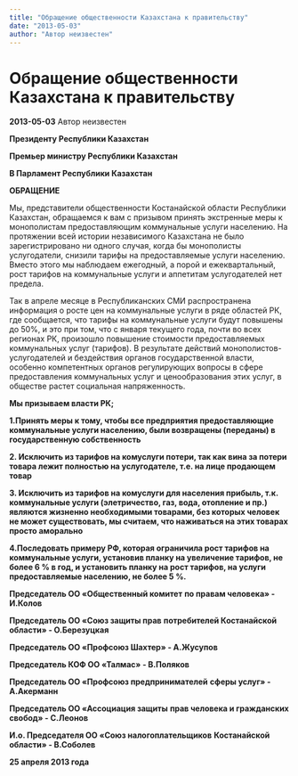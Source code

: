 ```yaml
---
title: "Обращение общественности Казахстана к правительству"
date: "2013-05-03"
author: "Автор неизвестен"
---
```


# Обращение общественности Казахстана к правительству

**2013-05-03** Автор неизвестен

**Президенту Республики Казахстан**

**Премьер министру Республики Казахстан**

**В Парламент Республики Казахстан**

**ОБРАЩЕНИЕ**

Мы, представители общественности Костанайской области Республики Казахстан, обращаемся к вам с призывом принять экстренные меры к монополистам предоставляющим коммунальные услуги населению. На протяжении всей истории независимого Казахстана не было зарегистрировано ни одного случая, когда бы монополисты услугодатели, снизили тарифы на предоставляемые услуги населению. Вместо этого мы наблюдаем ежегодный, а порой и ежеквартальный, рост тарифов на коммунальные услуги и аппетитам услугодателей нет предела.

Так в апреле месяце в Республиканских СМИ распространена информация о росте цен на коммунальные услуги в ряде областей РК, где сообщается, что тарифы на коммунальные услуги будут повышены до 50%, и это при том, что с января текущего года, почти во всех регионах РК, произошло повышение стоимости предоставляемых коммунальных услуг (тарифов). В результате действий монополистов-услугодателей и бездействия органов государственной власти, особенно компетентных органов регулирующих вопросы в сфере предоставления коммунальных услуг и ценообразования этих услуг, в обществе растет социальная напряженность.

**Мы призываем власти РК;**

**1.Принять меры к тому, чтобы все предприятия предоставляющие коммунальные услуги населению, были возвращены (переданы) в государственную собственность**

**2. Исключить из тарифов на комуслуги потери, так как вина за потери товара лежит полностью на услугодателе, т.е. на лице продающем товар**

**3. Исключить из тарифов на комуслуги для населения прибыль, т.к. коммунальные услуги (элетричество, газ, вода, отопление и пр.) являются жизненно необходимыми товарами, без которых человек не может существовать, мы считаем, что наживаться на этих товарах просто аморально**

**4.Последовать примеру РФ, которая ограничила рост тарифов на коммунальные услуги, установив планку на увеличение тарифов, не более 6 % в год, и установить планку на рост тарифов, на услуги предоставляемые населению, не более 5 %.**

**Председатель ОО «Общественный комитет** **по правам человека» - И.Колов**

**Председатель ОО «Союз защиты прав** **потребителей Костанайской области» - О.Березуцкая**

**Председатель ОО «Профсоюз Шахтер» - А.Жусупов**

**Председатель КОФ ОО «Талмас» - В.Поляков**

**Председатель ОО «Профсоюз предпринимателей** **сферы услуг» - А.Акерманн**

**Председатель ОО «Ассоциация защиты** **прав человека и гражданских свобод» - С.Леонов**

**И.о. Председателя ОО «Союз налогоплательщиков** **Костанайской области» - В.Соболев**

**25 апреля 2013 года**